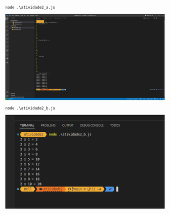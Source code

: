 ```
node .\atividade2_a.js

```

![Screenshot](run_atividade2_a.png)


```
node .\atividade2_b.js

```

![Screenshot](run_atividade2_b.png)